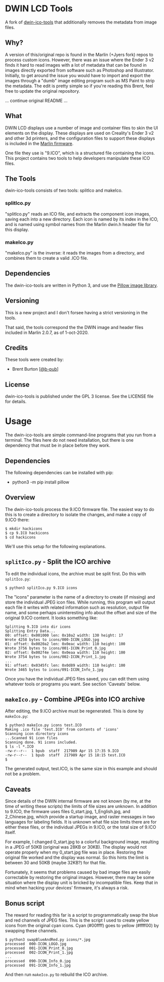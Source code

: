 # DWIN LCD Tools
A fork of [dwin-ico-tools](https://github.com/b-pub/dwin-ico-tools) that 
additionally removes the metadata from image files.

## Why?

A version of this/original repo is found in the Marlin (+Jyers fork) repos to process custom icons. However, there was an issue where the Ender 3 v2 finds it hard to read images with a lot of metadata that can be found in images directly exported from software such as Photoshop and Illustrator.
Initially, to get around the issue you would have to import and export the images through a "dumb" image editing program such as MS Paint to strip the metadata. The edit is pretty simple so if you're reading this Brent, feel free to update the original repository.


... continue original README ...

## What

DWIN LCD displays use a number of image and container files to
skin the UI elements on the display. These displays are used on
Creality's Ender 3 v2 and other 3d printers, and the
configuration files to support these displays is included in the
[Marlin firmware](https://github.com/MarlinFirmware/Marlin).

One file they use is "9.ICO", which is a structured file
containing the icons. This project contains two tools to help
developers manipulate these ICO files.

## The Tools

dwin-ico-tools consists of two tools: splitIco and makeIco.

### splitIco.py

"splitIco.py" reads an ICO file, and extracts the component icon
images, saving each into a new directory. Each icon is named by
its index in the ICO, and is named using symbol names from the
Marlin dwin.h header file for this display.

### makeIco.py

"makeIco.py" is the inverse: it reads the images from a
directory, and combines them to create a valid .ICO file.

## Dependencies

The dwin-ico-tools are written in Python 3, and use the
[Pillow image library](https://pillow.readthedocs.io/en/latest/index.html).

## Versioning

This is a new project and I don't forsee having a strict
versioning in the tools.

That said, the tools correspond the the DWIN image and
header files included in Marlin 2.0.7, as of 1-oct-2020.

## Credits

These tools were created by:
* Brent Burton [[@b-pub](https://github.com/b-pub)]

## License

dwin-ico-tools is published under the GPL 3 license. See
the LICENSE file for details.

# Usage

The dwin-ico-tools are simple command-line programs that
you run from a terminal. The files here do not need installation,
but there is one dependency that must be in place before they
work.

## Dependencies

The following dependencies can be installed with pip:

* python3 -m pip install pillow


## Overview

The dwin-ico-tools process the 9.ICO firmware file. The easiest
way to do this is to create a directory to isolate the changes,
and make a copy of 9.ICO there:

	$ mkdir hackicons
	$ cp 9.ICO hackicons
	$ cd hackicons

We'll use this setup for the following explanations.

## `splitIco.py` - Split the ICO archive

To edit the individual icons, the archive must be split first.
Do this with `splitIco.py`:

	$ python3 splitIco.py 9.ICO icons

The "icons" parameter is the name of a directory to create (if
missing) and store the individual JPEG icon files. While
running, this program will output each file it writes with
related information such as resolution, output file name, and
some perhaps uninteresting info about the offset and size of the
original 9.ICO content. It looks something like:

    Splitting 9.ICO into dir icons
    Splitting Entry Data...
    00: offset: 0x001000 len: 0x10a2 width: 130 height: 17
    Wrote 4258 bytes to icons/000-ICON_LOGO.jpg
    01: offset: 0x0020a2 len: 0x0eac width: 110 height: 100
    Wrote 3756 bytes to icons/001-ICON_Print_0.jpg
    02: offset: 0x002f4e len: 0x0eaa width: 110 height: 100
    Wrote 3754 bytes to icons/002-ICON_Print_1.jpg
    ...
    91: offset: 0x0345fc len: 0x0d89 width: 110 height: 100
    Wrote 3465 bytes to icons/091-ICON_Info_1.jpg

Once you have the individual JPEG files saved, you can edit
them using whatever tools or programs you want. See section 'Caveats'
below.

## `makeIco.py` - Combine JPEGs into ICO archive

After editing, the 9.ICO archive must be regenerated. This is done
by `makeIco.py`:

    $ python3 makeIco.py icons test.ICO
    Making .ico file 'test.ICO' from contents of 'icons'
    Scanning icon directory icons
    ...Scanned 91 icon files
    Scanning done. 91 icons included.
    $ ls -l *.ICO
    -rw-r--r--  1 bpub  staff  217989 Apr 15 17:35 9.ICO
    -rw-r--r--  1 bpub  staff  217989 Apr 15 18:15 test.ICO
    $
The generated output, test.ICO, is the same size in this example
and should not be a problem.

## Caveats

Since details of the DWIN internal firmware are not known (by me, at
the time of writing these scripts) the limits of file sizes are unknown.
In addition to 9.ICO, the firmware uses files 0_start.jpg, 1_English.jpg,
and 2_Chinese.jpg, which provide a startup image, and raster messages in two languages for labeling fields. It is unknown what file size limits
there are for either these files, or the individual JPEGs in 9.ICO, or the
total size of 9.ICO itself.

For example, I changed 0_start.jpg to a colorful background image, resulting
in a JPEG of 50KB (original was 28KB or 30KB). The display would not operate
properly when my 0_start.jpg file was in place. Restoring the original file
worked and the display was normal. So this hints the limit is between 30 and 50KB (maybe 32KB?) for that file.

Fortunately, it seems that problems caused by bad image files are
easily correctable by restoring the original images. However, there may be
some situation where the display unit is bricked by incompatible files.
Keep that in mind when hacking your devices' firmware, it's always a risk.

## Bonus script

The reward for reading this far is a script to programmatically swap
the blue and red channels of JPEG files. This is the script I used to
create yellow icons from the original cyan icons. Cyan (#00ffff) goes to
yellow (#ffff00) by swapping these channels.

    $ python3 swapBlueAndRed.py icons/*.jpg
    processed  000-ICON_LOGO.jpg
    processed  001-ICON_Print_0.jpg
    processed  002-ICON_Print_1.jpg
    ...
    processed  090-ICON_Info_0.jpg
    processed  091-ICON_Info_1.jpg

And then run `makeIco.py` to rebuild the ICO archive.
